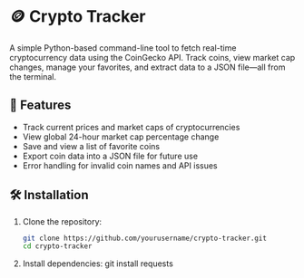 # 🪙 Crypto Tracker

A simple Python-based command-line tool to fetch real-time cryptocurrency data using the CoinGecko API. Track coins, view market cap changes, manage your favorites, and extract data to a JSON file—all from the terminal.

## 🚀 Features

- Track current prices and market caps of cryptocurrencies
- View global 24-hour market cap percentage change
- Save and view a list of favorite coins
- Export coin data into a JSON file for future use
- Error handling for invalid coin names and API issues

## 🛠️ Installation

1. Clone the repository:
   ```bash
   git clone https://github.com/yourusername/crypto-tracker.git
   cd crypto-tracker

2. Install dependencies:
   git install requests

